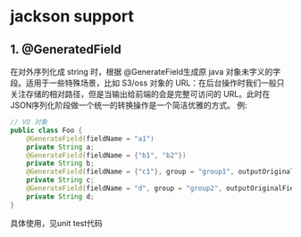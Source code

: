 # jackson support
## 1. @GeneratedField
在对外序列化成 string 时，根据 @GenerateField生成原 java 对象未字义的字段。适用于一些特殊场景，比如 S3/oss 对象的 URL：在后台操作时我们一般只关注存储的相对路径，但是当输出给前端的会是完整可访问的 URL。此时在 JSON序列化阶段做一个统一的转换操作是一个简洁优雅的方式。
例:
```java
// VO 对象
public class Foo {
    @GenerateField(fieldName = "a1")
    private String a;
    @GenerateField(fieldName = {"b1", "b2"})
    private String b;
    @GenerateField(fieldName = {"c1"}, group = "group1", outputOriginalField = false)
    private String c;
    @GenerateField(fieldName = "d", group = "group2", outputOriginalField = false)
    private String d;
}
```
具体使用，见unit test代码